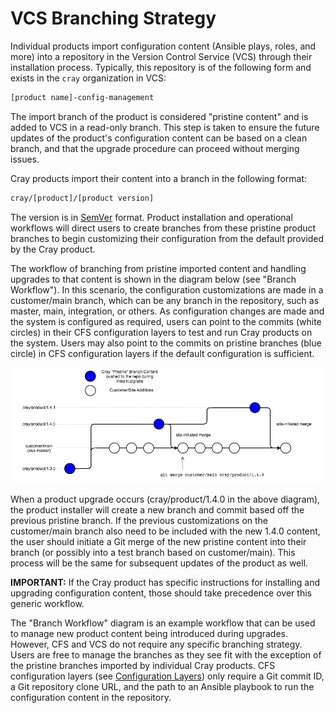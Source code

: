 # VCS Branching Strategy

Individual products import configuration content \(Ansible plays, roles, and more\) into a repository in the Version Control Service \(VCS\) through their installation process. Typically, this repository is of the following form and exists in the `cray` organization in VCS:

```bash
[product name]-config-management
```

The import branch of the product is considered "pristine content" and is added to VCS in a read-only branch. This step is taken to ensure the future updates of the product's configuration content can be based on a clean branch, and that the upgrade procedure can proceed without merging issues.

Cray products import their content into a branch in the following format:

```bash
cray/[product]/[product version]
```

The version is in [SemVer](https://semver.org) format. Product installation and operational workflows will direct users to create branches from these pristine product branches to begin customizing their configuration from the default provided by the Cray product.

The workflow of branching from pristine imported content and handling upgrades to that content is shown in the diagram below \(see "Branch Workflow"\). In this scenario, the configuration customizations are made in a customer/main branch, which can be any branch in the repository, such as master, main, integration, or others. As configuration changes are made and the system is configured as required, users can point to the commits \(white circles\) in their CFS configuration layers to test and run Cray products on the system. Users may also point to the commits on pristine branches \(blue circle\) in CFS configuration layers if the default configuration is sufficient.

![Branch Workflow](../../img/operations/branch_workflow.png)

When a product upgrade occurs \(cray/product/1.4.0 in the above diagram\), the product installer will create a new branch and commit based off the previous pristine branch. If the previous customizations on the customer/main branch also need to be included with the new 1.4.0 content, the user should initiate a Git merge of the new pristine content into their branch \(or possibly into a test branch based on customer/main\). This process will be the same for subsequent updates of the product as well.

**IMPORTANT:** If the Cray product has specific instructions for installing and upgrading configuration content, those should take precedence over this generic workflow.

The "Branch Workflow" diagram is an example workflow that can be used to manage new product content being introduced during upgrades. However, CFS and VCS do not require any specific branching strategy. Users are free to manage the branches as they see fit with the exception of the pristine branches imported by individual Cray products. CFS configuration layers \(see [Configuration Layers](Configuration_Layers.md)\) only require a Git commit ID, a Git repository clone URL, and the path to an Ansible playbook to run the configuration content in the repository.

